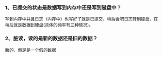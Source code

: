 ### 1、已提交的状态是数据写到内存中还是写到磁盘中？
写到内存中并且日志（内存中）也写好了就是已提交，稍后会吧日志转到硬盘，在稍后就是数据到硬盘(具体的频率有三种情况)。

### 2、脏读，读的是新的数据还是旧的数据？
新的，但是是一个假的数据